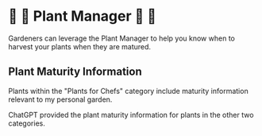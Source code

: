 # 🌿 🥬 Plant Manager 🌱  🌻
Gardeners can leverage the Plant Manager to help you know when to harvest your plants when they are matured.

## Plant Maturity Information
Plants within the "Plants for Chefs" category include maturity information relevant to my personal garden.

ChatGPT provided the plant maturity information for plants in the other two categories.

